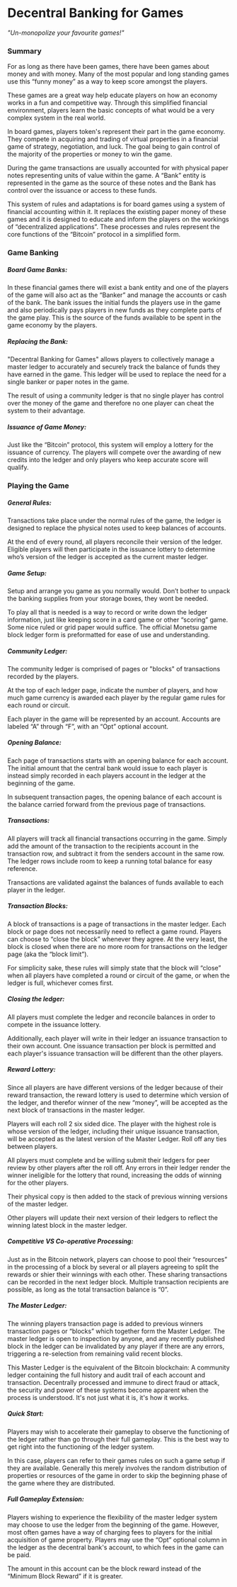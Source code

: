# Decentral Banking for Games

*"Un-monopolize your favourite games!"*

### Summary

For as long as there have been games, there have been games about money and with money. Many of the most popular and long standing games use this “funny money” as a way to keep score amongst the players.These games are a great way help educate players on how an economy works in a fun and competitive way. Through this simplified financial environment, players learn the basic concepts of what would be a very complex system in the real world.In board games, players token's represent their part in the game economy. They compete in acquiring and trading of virtual properties in a financial game of strategy, negotiation, and luck. The goal being to gain control of the majority of the properties or money to win the game.
During the game transactions are usually accounted for with physical paper notes representing units of value within the game. A “Bank” entity is represented in the game as the source of these notes and the Bank has control over the issuance or access to these funds.This system of rules and adaptations is for board games using a system of financial accounting within it. It replaces the existing paper money of these games and it is designed to educate and inform the players on the workings of “decentralized applications”. These processes and rules represent the core functions of the “Bitcoin” protocol in a simplified form.### Game Banking
##### Board Game Banks:
In these financial games there will exist a bank entity and one of the players of the game will also act as the “Banker” and manage the accounts or cash of the bank. The bank issues the initial funds the players use in the game and also periodically pays players in new funds as they complete parts of the game play. This is the source of the funds available to be spent in the game economy by the players.
##### Replacing the Bank:
"Decentral Banking for Games" allows players to collectively manage a master ledger to accurately and securely track the balance of funds they have earned in the game. This ledger will be used to replace the need for a single banker or paper notes in the game.
The result of using a community ledger is that no single player has control over the money of the game and therefore no one player can cheat the system to their advantage.
##### Issuance of Game Money:
Just like the “Bitcoin” protocol, this system will employ a lottery for the issuance of currency. The players will compete over the awarding of new credits into the ledger and only players who keep accurate score will qualify.
### Playing the Game

##### General Rules:
Transactions take place under the normal rules of the game, the ledger is designed to replace the physical notes used to keep balances of accounts.At the end of every round, all players reconcile their version of the ledger. Eligible players will then participate in the issuance lottery to determine who’s version of the ledger is accepted as the current master ledger.##### Game Setup:
Setup and arrange you game as you normally would. Don’t bother to unpack the banking supplies from your storage boxes, they wont be needed.To play all that is needed is a way to record or write down the ledger information, just like keeping score in a card game or other “scoring” game. Some nice ruled or grid paper would suffice. The official Monetsu game block ledger form is preformatted for ease of use and understanding.

##### Community Ledger:

The community ledger is comprised of pages or "blocks" of transactions recorded by the players.

At the top of each ledger page, indicate the number of players, and how much game currency is awarded each player by the regular game rules for each round or circuit.Each player in the game will be represented by an account. Accounts are labeled “A” through “F”, with an “Opt” optional account.##### Opening Balance:
Each page of transactions starts with an opening balance for each account. The initial amount that the central bank would issue to each player is instead simply recorded in each players account in the ledger at the beginning of the game.
In subsequent transaction pages, the opening balance of each account is the balance carried forward from the previous page of transactions.
##### Transactions:
All players will track all financial transactions occurring in the game. Simply add the amount of the transaction to the recipients account in the transaction row, and subtract it from the senders account in the same row. The ledger rows include room to keep a running total balance for easy reference.Transactions are validated against the balances of funds available to each player in the ledger.##### Transaction Blocks:
A block of transactions is a page of transactions in the master ledger. Each block or page does not necessarily need to reflect a game round. Players can choose to “close the block” whenever they agree. At the very least, the block is closed when there are no more room for transactions on the ledger page (aka the “block limit”).For simplicity sake, these rules will simply state that the block will “close” when all players have completed a round or circuit of the game, or when the ledger is full, whichever comes first.
##### Closing the ledger:
All players must complete the ledger and reconcile balances in order to compete in the issuance lottery. Additionally, each player will write in their ledger an issuance transaction to their own account. One issuance transaction per block is permitted and each player's issuance transaction will be different than the other players.##### Reward Lottery:
Since all players are have different versions of the ledger because of their reward transaction, the reward lottery is used to determine which version of the ledger, and therefor winner of the new “money”, will be accepted as the next block of transactions in the master ledger.Players will each roll 2 six sided dice. The player with the highest role is whose version of the ledger, including their unique issuance transaction, will be accepted as the latest version of the Master Ledger. Roll off any ties between players.All players must complete and be willing submit their ledgers for peer review by other players after the roll off. Any errors in their ledger render the winner ineligible for the lottery that round, increasing the odds of winning for the other players.Their physical copy is then added to the stack of previous winning versions of the master ledger.Other players will update their next version of their ledgers to reflect the winning latest block in the master ledger.##### Competitive VS Co-operative Processing:
Just as in the Bitcoin network, players can choose to pool their “resources” in the processing of a block by several or all players agreeing to split the rewards or shier their winnings with each other. These sharing transactions can be recorded in the next ledger block. Multiple transaction recipients are possible, as long as the total transaction balance is “0”.
##### The Master Ledger:
The winning players transaction page is added to previous winners transaction pages or “blocks” which together form the Master Ledger. The master ledger is open to inspection by anyone, and any recently published block in the ledger can be invalidated by any player if there are any errors, triggering a re-selection from remaining valid recent blocks.
This Master Ledger is the equivalent of the Bitcoin blockchain: A community ledger containing the full history and audit trail of each account and transaction. Decentrally processed and immune to direct fraud or attack, the security and power of these systems become apparent when the process is understood. It's not just what it is, it's how it works.##### Quick Start:
Players may wish to accelerate their gameplay to observe the functioning of the ledger rather than go through their full gameplay. This is the best way to get right into the functioning of the ledger system.
In this case, players can refer to their games rules on such a game setup if they are available. Generally this merely involves the random distribution of properties or resources of the game in order to skip the beginning phase of the game where they are distributed.##### Full Gameplay Extension:
Players wishing to experience the flexibility of the master ledger system may choose to use the ledger from the beginning of the game. However, most often games have a way of charging fees to players for the initial acquisition of game property. Players may use the “Opt” optional column in the ledger as the decentral bank's account, to which fees in the game can be paid.
The amount in this account can be the block reward instead of the “Minimum Block Reward” if it is greater.